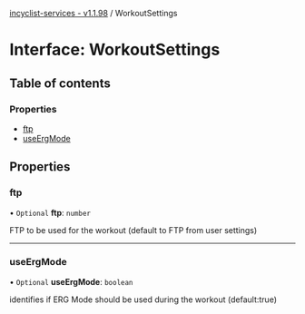 [incyclist-services - v1.1.98](../README.md) / WorkoutSettings

# Interface: WorkoutSettings

## Table of contents

### Properties

- [ftp](WorkoutSettings.md#ftp)
- [useErgMode](WorkoutSettings.md#useergmode)

## Properties

### ftp

• `Optional` **ftp**: `number`

FTP to be used for the workout (default to FTP from user settings)

___

### useErgMode

• `Optional` **useErgMode**: `boolean`

identifies if ERG Mode should be used during the workout (default:true)
